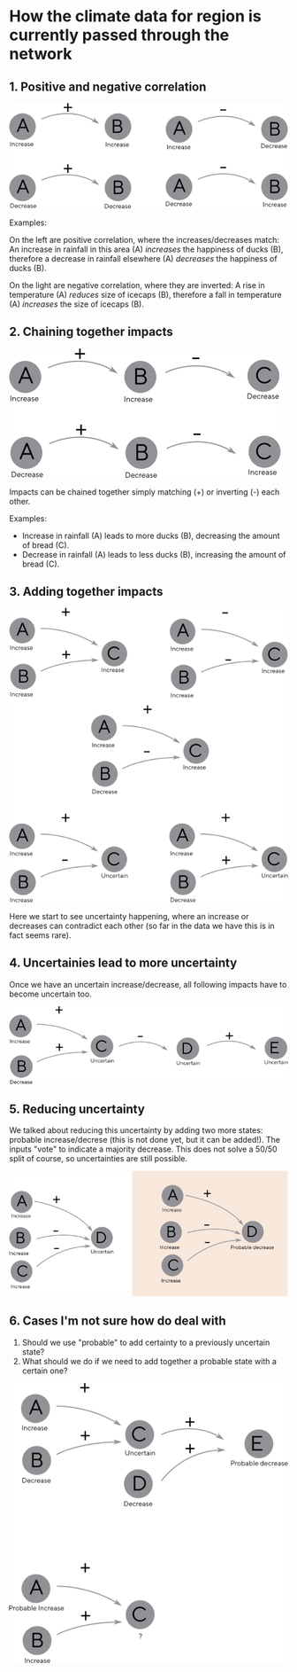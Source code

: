 # How the climate data for region is currently passed through the network

## 1. Positive and negative correlation

![](images/single.png)

Examples:

On the left are positive correlation, where the increases/decreases
match: An increase in rainfall in this area (A) *increases* the
happiness of ducks (B), therefore a decrease in rainfall elsewhere (A)
*decreases* the happiness of ducks (B).

On the light are negative correlation, where they are inverted: A rise
in temperature (A) *reduces* size of icecaps (B), therefore a fall in
temperature (A) *increases* the size of icecaps (B).

## 2. Chaining together impacts

![](images/double.png)

Impacts can be chained together simply matching (+) or inverting (-) each other.

Examples:

* Increase in rainfall (A) leads to more ducks (B), decreasing the amount of bread (C).
* Decrease in rainfall (A) leads to less ducks (B), increasing the amount of bread (C).

## 3. Adding together impacts

![](images/adding.png)

Here we start to see uncertainty happening, where an increase or
decreases can contradict each other (so far in the data we have this
is in fact seems rare).

## 4. Uncertainies lead to more uncertainty

Once we have an uncertain increase/decrease, all following impacts
have to become uncertain too.

![](images/uncertain-more.png)

## 5. Reducing uncertainty

We talked about reducing this uncertainty by adding two more states:
probable increase/decrese (this is not done yet, but it can be
added!). The inputs "vote" to indicate a majority decrease. This does
not solve a 50/50 split of course, so uncertainties are still
possible.
    
![](images/probable.png)


## 6. Cases I'm not sure how do deal with

1. Should we use "probable" to add certainty to a previously uncertain state?
2. What should we do if we need to add together a probable state with a certain one?

![](images/probable2.png)

